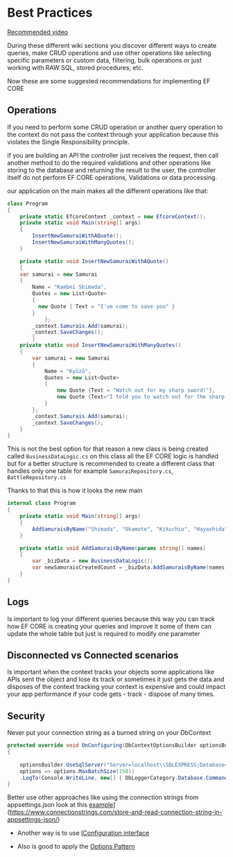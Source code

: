 # Best Practices

[Recommended video](https://youtu.be/qkJ9keBmQWo)

During these different wiki sections you discover different ways to create queries, make CRUD operations and use other operations like selecting specific parameters or custom data, filtering, bulk operations or just working with RAW SQL, stored procedures, etc.

Now these are some suggested recommendations for implementing EF CORE

## Operations

If you need to perform some CRUD operation or another query operation to the context do not pass the context through your application because this violates the Single Responsibility principle.

if you are building an API the controller just receives the request, then call another method to do the required validations and other operations like storing to the database and returning the result to the user, the controller itself do not perform EF CORE operations, Validations or data processing.

our application on the main makes all the different operations like that:

```csharp
class Program
{
    private static EfcoreContext _context = new EfcoreContext();
    private static void Main(string[] args)
    {
        InsertNewSamuraiWithAQuote();
        InsertNewSamuraiWithManyQuotes();
    }

    private static void InsertNewSamuraiWithAQuote()
    {
    var samurai = new Samurai
    {
        Name = "Kambei Shimada",
        Quotes = new List<Quote>
        {
          new Quote { Text = "I've come to save you" }
        }
            };
        _context.Samurais.Add(samurai);
        _context.SaveChanges();
        }
    private static void InsertNewSamuraiWithManyQuotes()
    {
        var samurai = new Samurai
        {
            Name = "Kyūzō",
            Quotes = new List<Quote> 
            {
                new Quote {Text = "Watch out for my sharp sword!"},
                new Quote {Text="I told you to watch out for the sharp sword! Oh well!" }
            }
        };
        _context.Samurais.Add(samurai);
        _context.SaveChanges();
    }
}
```

This is not the best option for that reason a new class is being created called `BusinessDataLogic.cs` on this class all the EF CORE logic is handled but for a better structure is recommended to create a different class that handles only one table for example `SamuraiRepository.cs`, `BattleRepository.cs`

Thanks to that this is how it looks the new main

```csharp
internal class Program
{
    private static void Main(string[] args)
    {
        AddSamuraisByName("Shimada", "Okamoto", "Kikuchio", "Hayashida");
    }

    private static void AddSamuraisByName(params string[] names)
    {
        var _bizData = new BusinessDataLogic();
        var newSamuraisCreatedCount = _bizData.AddSamuraisByName(names);
    }
}
```

## Logs

Is important to log your different queries because this way you can track how EF CORE is creating your queries and improve it some of them can update the whole table but just is required to modify one parameter

## Disconnected vs Connected scenarios

Is important when the context tracks your objects some applications like APIs sent the object and lose its track or sometimes it just gets the data and disposes of the context tracking your context is expensive and could impact your app performance if your code gets - track - dispose of many times.

## Security

Never put your connection string as a burned string on your DbContext 

```csharp
protected override void OnConfiguring(DbContextOptionsBuilder optionsBuilder)
{
            
    optionsBuilder.UseSqlServer("Server=localhost\\SQLEXPRESS;Database=SamuraiDb;Trusted_Connection=True;",
    options => options.MaxBatchSize(150))
    .LogTo(Console.WriteLine, new[] { DbLoggerCategory.Database.Command.Name }, LogLevel.Information);
}
```

Better use other approaches like using the connection strings from appsettings.json look at this [example](https://www.connectionstrings.com/store-and-read-connection-string-in-appsettings-json/)](https://www.connectionstrings.com/store-and-read-connection-string-in-appsettings-json/)

* Another way is to use [IConfiguration interface](https://learn.microsoft.com/en-us/dotnet/api/microsoft.extensions.configuration.configurationextensions.getconnectionstring?view=dotnet-plat-ext-6.0)

* Also is good to apply the [Options Pattern](https://code-maze.com/aspnet-configuration-options/)